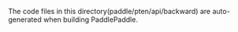 The code files in this directory(paddle/pten/api/backward) are auto-generated when building PaddlePaddle.
